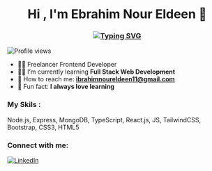 <h1 align="center">Hi , I'm Ebrahim Nour Eldeen 👋</h1>
<h3 align="center" ><a href="https://www.linkedin.com/in/emadserag"><img src="https://readme-typing-svg.herokuapp.com?font=Montserrat&weight=800&size=30&pause=1000&color=65F780&width=435&lines=Software+Engineer;Frontend+Developer" alt="Typing SVG" /></a></h3>

![Profile views](https://komarev.com/ghpvc/?username=IbrahimNourEldeen&color=blue)


- 🤷‍♂️ Freelancer Frontend Developer
- 👨‍💻 I’m currently learning **Full Stack Web Development**
- 📩 How to reach me: **ibrahimnoureldeen11@gmail.com**
- 📖 Fun fact: **I always love learning**
### My Skils :
Node.js, Express, MongoDB, TypeScript, React.js, JS, TailwindCSS, Bootstrap, CSS3, HTML5 

### Connect with me:
[![LinkedIn](https://img.shields.io/badge/LinkedIn-blue?logo=linkedin)](https://linkedin.com/in/ibrahim-nour-eldeen)








<!--
**emadserag/emadserag** is a ✨ _special_ ✨ repository because its `README.md` (this file) appears on your GitHub profile.

Here are some ideas to get you started:

- 🔭 I’m currently working on ...
- 🌱 I’m currently learning ...
- 👯 I’m looking to collaborate on ...
- 🤔 I’m looking for help with ...
- 💬 Ask me about ...
- 📫 How to reach me: ...
- 😄 Pronouns: ...
- ⚡ Fun fact: ...
-->


<!--
**emadserag/emadserag** is a ✨ _special_ ✨ repository because its `README.md` (this file) appears on your GitHub profile.

Here are some ideas to get you started:

- 🔭 I’m currently working on ...
- 🌱 I’m currently learning ...
- 👯 I’m looking to collaborate on ...
- 🤔 I’m looking for help with ...
- 💬 Ask me about ...
- 📫 How to reach me: ...
- 😄 Pronouns: ...
- ⚡ Fun fact: ...
-->
